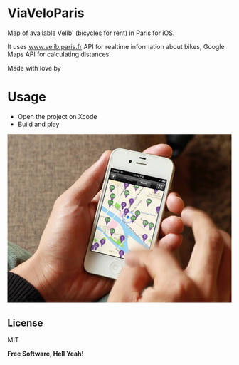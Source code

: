 ViaVeloParis
============

Map of available Velib' (bicycles for rent) in Paris for iOS.

It uses www.velib.paris.fr API for realtime information about bikes, Google Maps API for calculating distances.

Made with love by 

Usage
=========

- Open the project on Xcode
- Build and play

![ViaVeloParis Velib](https://raw.githubusercontent.com/vladimirkosmala/ViaVeloParis/master/screenshot.jpg)

License
----

MIT

**Free Software, Hell Yeah!**
